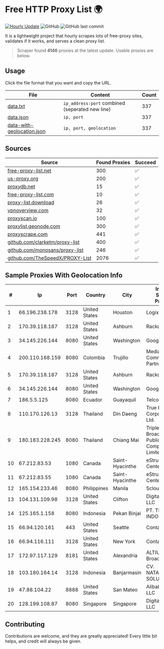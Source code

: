 
# Free HTTP Proxy List 🌍

[![Hourly Update](https://github.com/mertguvencli/http-proxy-list/actions/workflows/main.yml/badge.svg?branch=main)](https://github.com/mertguvencli/http-proxy-list/actions/workflows/main.yml)
![GitHub](https://img.shields.io/github/license/mertguvencli/http-proxy-list)
![GitHub last commit](https://img.shields.io/github/last-commit/mertguvencli/http-proxy-list)

It is a lightweight project that hourly scrapes lots of free-proxy sites, validates if it works, and serves a clean proxy list.


> Scraper found **4146** proxies at the latest update. Usable proxies are below.

## Usage

Click the file format that you want and copy the URL.


|File|Content|Count|
|----|-------|-----|
|[data.txt](https://raw.githubusercontent.com/mertguvencli/http-proxy-list/main/proxy-list/data.txt)|`ip_address:port` combined (seperated new line)|337|
|[data.json](https://raw.githubusercontent.com/mertguvencli/http-proxy-list/main/proxy-list/data.json)|`ip, port`|337|
|[data-with-geolocation.json](https://raw.githubusercontent.com/mertguvencli/http-proxy-list/main/proxy-list/data-with-geolocation.json)|`ip, port, geolocation`|337|

## Sources

|Source|Found Proxies|Succeed|
|------|-------------|-------|
|[free-proxy-list.net](https://free-proxy-list.net)|300|✅|
|[us-proxy.org](https://www.us-proxy.org)|200|✅|
|[proxydb.net](http://proxydb.net)|15|✅|
|[free-proxy-list.com](https://free-proxy-list.com/?page=&port=&type%5B%5D=http&type%5B%5D=https&up_time=0&search=Search)|10|✅|
|[proxy-list.download](https://www.proxy-list.download/HTTP)|26|✅|
|[vpnoverview.com](https://vpnoverview.com/privacy/anonymous-browsing/free-proxy-servers)|32|✅|
|[proxyscan.io](https://www.proxyscan.io)|100|✅|
|[proxylist.geonode.com](https://proxylist.geonode.com/api/proxy-list?limit=300&page=1&sort_by=lastChecked&sort_type=desc&protocols=http,https)|300|✅|
|[proxyscrape.com](https://api.proxyscrape.com/v2/?request=displayproxies&protocol=http&timeout=10000&country=all&ssl=all&anonymity=all)|441|✅|
|[github.com/clarketm/proxy-list](https://raw.githubusercontent.com/clarketm/proxy-list/master/proxy-list-raw.txt)|400|✅|
|[github.com/monosans/proxy-list](https://raw.githubusercontent.com/monosans/proxy-list/main/proxies/http.txt)|246|✅|
|[github.com/TheSpeedX/PROXY-List](https://raw.githubusercontent.com/TheSpeedX/PROXY-List/master/http.txt)|2076|✅|


## Sample Proxies With Geolocation Info

|#|Ip|Port|Country|City|Internet Service Provider|
|-|--|----|-------|----|-------------------------|
|1|66.196.238.178|3128|United States|Houston|Logix|
|2|170.39.118.187|3128|United States|Ashburn|Rackdog, LLC|
|3|34.145.226.144|8080|United States|Washington|Google LLC|
|4|200.110.168.159|8080|Colombia|Trujillo|Media Commerce Partners S.A|
|5|170.39.118.187|3128|United States|Ashburn|Rackdog, LLC|
|6|34.145.226.144|8080|United States|Washington|Google LLC|
|7|186.5.5.125|8080|Ecuador|Guayaquil|Telconet S.A|
|8|110.170.126.13|3128|Thailand|Din Daeng|True Internet Corporation CO. Ltd.|
|9|180.183.228.245|8080|Thailand|Chiang Mai|Triple T Broadband Public Company Limited|
|10|67.212.83.53|1080|Canada|Saint-Hyacinthe|eStruxture Data Centers Inc.|
|11|67.212.83.55|1080|Canada|Saint-Hyacinthe|eStruxture Data Centers Inc.|
|12|165.154.233.46|8080|Philippines|Manila|Scloud Pte Ltd|
|13|104.131.109.98|3128|United States|Clifton|DigitalOcean, LLC|
|14|125.165.1.158|8080|Indonesia|Pekan Binjai|PT. TELKOM INDONESIA|
|15|66.94.120.161|443|United States|Seattle|Contabo Inc.|
|16|66.94.116.111|3128|United States|New York|Contabo Inc.|
|17|172.97.117.129|8181|United States|Alexandria|ALTIUS Broadband, LLC|
|18|103.180.164.14|3128|Indonesia|Banjarmasin|CV. NATANETWORK SOLUTION|
|19|47.88.104.22|8888|United States|San Mateo|Alibaba.com LLC|
|20|128.199.108.87|8080|Singapore|Singapore|DigitalOcean, LLC|



## Contributing

Contributions are welcome, and they are greatly appreciated! Every
little bit helps, and credit will always be given.

